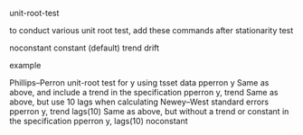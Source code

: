 unit-root-test

to conduct various unit root test, add these commands after stationarity test

noconstant
constant (default)
trend
drift

example

Phillips–Perron unit-root test for y using tsset data
 pperron y
 Same as above, and include a trend in the specification
 pperron y, trend
 Same as above, but use 10 lags when calculating Newey–West standard errors
 pperron y, trend lags(10)
 Same as above, but without a trend or constant in the specification
 pperron y, lags(10) noconstant
